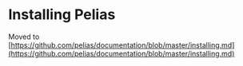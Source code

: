 # Installing Pelias

Moved to [https://github.com/pelias/documentation/blob/master/installing.md](https://github.com/pelias/documentation/blob/master/installing.md)
